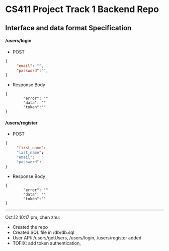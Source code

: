 # CS411 Project Track 1 Backend Repo

## Interface and data format Specification

#### /users/login
* POST
```json
{
     "email": "",
     "password":"",
}
```

* Response Body
```
{
        "error": ""
        "data": ""
        "token":""
}
```

#### /users/register
* POST
```json
{
     "first_name":
     "last_name":
     "email":
     "password":
}
```
* Response Body
```
{
        "error": ""
        "data": ""
        "token":""
}
```
---
Oct.12 10:17 pm, chen zhu:

* Created the repo
* Created SQL file in /db/db.sql
* User API:  /users/getUsers, /users/login, /users/register added
* TOFIX: add token authentication,

